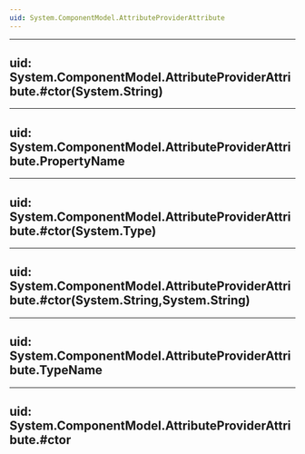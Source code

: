 ```yaml
---
uid: System.ComponentModel.AttributeProviderAttribute
---
```


---
uid: System.ComponentModel.AttributeProviderAttribute.#ctor(System.String)
---

---
uid: System.ComponentModel.AttributeProviderAttribute.PropertyName
---

---
uid: System.ComponentModel.AttributeProviderAttribute.#ctor(System.Type)
---

---
uid: System.ComponentModel.AttributeProviderAttribute.#ctor(System.String,System.String)
---

---
uid: System.ComponentModel.AttributeProviderAttribute.TypeName
---

---
uid: System.ComponentModel.AttributeProviderAttribute.#ctor
---
